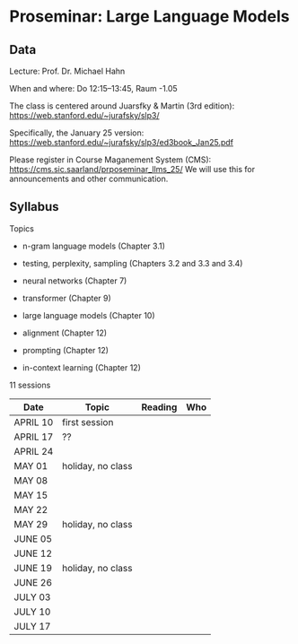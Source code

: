 # Proseminar: Large Language Models

## Data

Lecture: Prof. Dr. Michael Hahn

When and where: Do 12:15–13:45, Raum -1.05

The class is centered around Juarsfky & Martin (3rd edition): https://web.stanford.edu/~jurafsky/slp3/

Specifically, the January 25 version: https://web.stanford.edu/~jurafsky/slp3/ed3book_Jan25.pdf

Please register in Course Maganement System (CMS): https://cms.sic.saarland/prposeminar_llms_25/
We will use this for announcements and other communication.


## Syllabus

Topics

- n-gram language models (Chapter 3.1)

- testing, perplexity, sampling (Chapters 3.2 and 3.3 and 3.4)

- neural networks (Chapter 7)

- transformer (Chapter 9)

- large language models (Chapter 10)

- alignment (Chapter 12)
 
- prompting  (Chapter 12)

- in-context learning (Chapter 12)

11 sessions

| Date      | Topic               | Reading | Who |
|-----------|--------------------|-----|-----|
| APRIL 10  | first session                   |   |   |
| APRIL 17  | ??                   |   |   |
| APRIL 24  |                    |   |   |
| MAY 01    | holiday, no class  |   |   |
| MAY 08    |                    |   |   |
| MAY 15    |                    |   |   |
| MAY 22    |                    |   |   |
| MAY 29    | holiday, no class  |   |   |
| JUNE 05   |                    |   |   |
| JUNE 12   |                    |   |   |
| JUNE 19   | holiday, no class  |   |   |
| JUNE 26   |                    |   |   |
| JULY 03   |                    |   |   |
| JULY 10   |                    |   |   |
| JULY 17   |                    |   |   |

